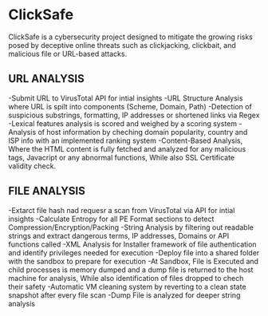 # ClickSafe
ClickSafe is a cybersecurity project designed to mitigate the growing risks posed by deceptive online threats such as clickjacking, clickbait, and malicious file or URL-based attacks.


## URL ANALYSIS ##
-Submit URL to VirusTotal API for intial insights
-URL Structure Analysis where URL is spilt into components (Scheme, Domain, Path)
-Detection of suspicious substrings, formatting, IP addresses or shortened links via Regex
-Lexical features analysis is scored and weighed by a scoring system
-Analysis of host information by cheching domain popularity, country and ISP info with an implemented ranking system
-Content-Based Analysis, Where the HTML content is fully fetched and analyzed for any malicious tags, Javacript or any abnormal functions, While also SSL Certificate validity check.

## FILE ANALYSIS ##
-Extarct file hash nad requesr a scan from VirusTotal via API for intial insights
-Calculate Entropy for all PE Format sections to detect Compression/Encryption/Packing
-String Analysis by filtering out readable strings and extract dangerous terms, IP addresses, Domains or API functions called
-XML Analysis for Installer framework of file authentication and identify privileges needed for execution
-Deploy file into a shared folder with the sandbox to prepare for execution
-At Sandbox, File is Executed and child processes is memory dumped and a dump file is returned to the host machine for analysis, While also identification of files dropped to chech their safety
-Automatic VM cleaning system by reverting to a clean state snapshot after every file scan
-Dump File is analyzed for deeper string analysis
